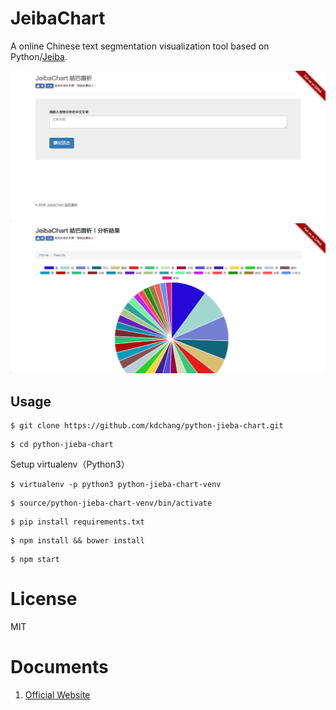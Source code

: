 # JeibaChart 
A online Chinese text segmentation visualization tool based on Python/[Jeiba](https://github.com/fxsjy/jieba).

![JeibaChart](demo-1.png)
![JeibaChart](demo-2.png)

## Usage 

```
$ git clone https://github.com/kdchang/python-jieba-chart.git
```

```
$ cd python-jieba-chart
```

Setup virtualenv（Python3）

```
$ virtualenv -p python3 python-jieba-chart-venv
```

```
$ source/python-jieba-chart-venv/bin/activate
```

```
$ pip install requirements.txt
```

```
$ npm install && bower install
```

```
$ npm start
```

# License
MIT

# Documents
1. [Official Website](https://virtualenv.pypa.io/en/stable/)
